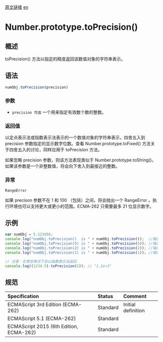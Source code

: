 <a href="https://developer.mozilla.org/zh-CN/docs/Web/JavaScript/Reference/Global_Objects/Number/toPrecision" target="_blank">原文链接</a>
<a href="https://developer.mozilla.org/en-US/docs/Web/JavaScript/Reference/Global_Objects/Number/toPrecision" target="_blank">en</a>

# Number.prototype.toPrecision()

## 概述

toPrecision() 方法以指定的精度返回该数值对象的字符串表示。

## 语法

```javascript
numObj.toPrecision(precision)
```

### 参数

* `precision 可选` 一个用来指定有效数个数的整数。

### 返回值

以定点表示法或指数表示法表示的一个数值对象的字符串表示，四舍五入到 precision 参数指定的显示数字位数。查看 Number.prototype.toFixed()
方法关于四舍五入的讨论，同样应用于 toPrecision 方法。

如果忽略 precision 参数，则该方法表现类似于 Number.prototype.toString()。如果该参数是一个非整数值，将会向下舍入到最接近的整数。

### 异常

`RangeError`

如果 precison 参数不在 1 和 100 （包括）之间，将会抛出一个 RangeError 。执行环境也可以支持更大或更小的范围。ECMA-262 只需要最多 21 位显示数字。

## 示例

```javascript
var numObj = 5.123456;
console.log("numObj.toPrecision()  is " + numObj.toPrecision());  //输出 5.123456
console.log("numObj.toPrecision(5) is " + numObj.toPrecision(5)); //输出 5.1235
console.log("numObj.toPrecision(2) is " + numObj.toPrecision(2)); //输出 5.1
console.log("numObj.toPrecision(1) is " + numObj.toPrecision(1)); //输出 5

// 注意：在某些情况下会以指数表示法返回
console.log((1234.5).toPrecision(2)); // "1.2e+3"
```

## 规范

| Specification                           | Status   | Comment            |
|:----------------------------------------|:---------|:-------------------|
| ECMAScript 3rd Edition (ECMA-262)       | Standard | Initial definition |
| ECMAScript 5.1 (ECMA-262)               | Standard |                    |
| ECMAScript 2015 (6th Edition, ECMA-262) | Standard |                    |